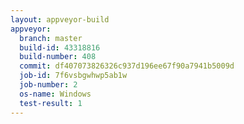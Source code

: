 ```yaml
---
layout: appveyor-build
appveyor:
  branch: master
  build-id: 43318816
  build-number: 408
  commit: df407073826326c937d196ee67f90a7941b5009d
  job-id: 7f6vsbgwhwp5ab1w
  job-number: 2
  os-name: Windows
  test-result: 1
---
```

